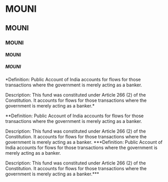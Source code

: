 # MOUNI
## MOUNI
### MOUNI
#### MOUNI
##### MOUNI

*Definition: Public Account of India accounts for flows for those transactions where the government is merely acting as a banker.

Description: This fund was constituted under Article 266 (2) of the Constitution. It accounts for flows for those transactions where the government is merely acting as a banker.*

**Definition: Public Account of India accounts for flows for those transactions where the government is merely acting as a banker.

Description: This fund was constituted under Article 266 (2) of the Constitution. It accounts for flows for those transactions where the government is merely acting as a banker.
***Definition: Public Account of India accounts for flows for those transactions where the government is merely acting as a banker.

Description: This fund was constituted under Article 266 (2) of the Constitution. It accounts for flows for those transactions where the government is merely acting as a banker.***
